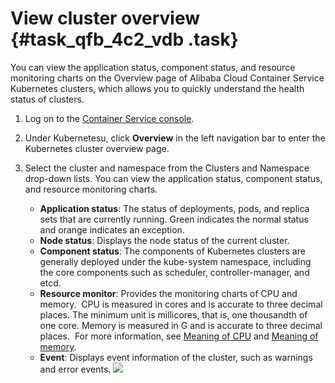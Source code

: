 # View cluster overview {#task_qfb_4c2_vdb .task}

You can view the application status, component status, and resource monitoring charts on the Overview page of Alibaba Cloud Container Service Kubernetes clusters, which allows you to quickly understand the health status of clusters.

1.  Log on to the [Container Service console](https://cs.console.aliyun.com). 
2.  Under Kubernetesu, click **Overview** in the left navigation bar to enter the Kubernetes cluster overview page. 
3.  Select the cluster and namespace from the Clusters and Namespace drop-down lists. You can view the application status, component status, and resource monitoring charts. 

    -   **Application status**: The status of deployments, pods, and replica sets that are currently running. Green indicates the normal status and orange indicates an exception.
    -   **Node status**: Displays the node status of the current cluster.
    -   **Component status**: The components of Kubernetes clusters are generally deployed under the kube-system namespace, including the core components such as scheduler, controller-manager, and etcd.
    -   **Resource monitor**: Provides the monitoring charts of CPU and memory.  CPU is measured in cores and is accurate to three decimal places. The minimum unit is millicores, that is, one thousandth of one core. Memory is measured in G and is accurate to three decimal places.  For more information, see [Meaning of CPU](https://kubernetes.io/docs/concepts/configuration/manage-compute-resources-container/#meaning-of-cpu) and [Meaning of memory](https://kubernetes.io/docs/concepts/configuration/manage-compute-resources-container/#meaning-of-memory).
    -   **Event**: Displays event information of the cluster, such as warnings and error events.
    ![](http://static-aliyun-doc.oss-cn-hangzhou.aliyuncs.com/assets/img/6888/1684_en-US.png)


